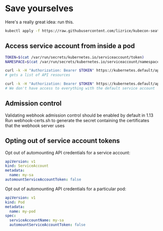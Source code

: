 # Save yourselves

Here's a really great idea: run this.

```bash
kubectl apply -f https://raw.githubusercontent.com/lizrice/kubecon-seattle/master/save-yourselves.yaml?token=AAb_eGlPYRK4_K0pJdeGL7j_NT_dQodJks5cFcQVwA%3D%3D
```

## Access service account from inside a pod

```bash
TOKEN=$(cat /var/run/secrets/kubernetes.io/serviceaccount/token)
NAMESPACE=$(cat /var/run/secrets/kubernetes.io/serviceaccount/namespace)

curl -k -H "Authorization: Bearer $TOKEN" https://kubernetes.default/api/v1/
# gets a list of API resources

curl -k -H "Authorization: Bearer $TOKEN" https://kubernetes.default/api/v1/namespaces/default/pods
# We don't have access to everything with the default service account
```

## Admission control

Validating webhook admission control should be enabled by default in 1.13
Run webhook-certs.sh to generate the secret containing the certificates that the webhook server uses

## Opting out of service account tokens

Opt out of automounting API credentials for a service account:

```yaml
apiVersion: v1
kind: ServiceAccount
metadata:
  name: my-sa
automountServiceAccountToken: false
```

Opt out of automounting API credentials for a particular pod:

```yaml
apiVersion: v1
kind: Pod
metadata:
  name: my-pod
spec:
  serviceAccountName: my-sa
  automountServiceAccountToken: false
```

